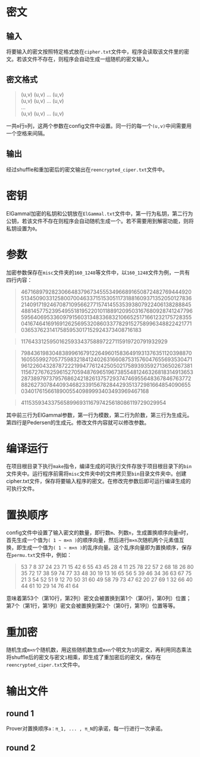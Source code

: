 # 密文

## 输入

将要输入的密文按照特定格式放在`cipher.txt`文件中，程序会读取该文件里的密文。若该文件不存在，则程序会自动生成一组随机的密文输入。

## 密文格式

>(u,v) (u,v) ... (u,v)  
(u,v) (u,v) ... (u,v)  
...  
(u,v) (u,v) ... (u,v)  

一共`m`行`n`列，这两个参数在config文件中设置。同一行的每一个`(u,v)`中间需要用一个空格来间隔。  

## 输出

经过shuffle和重加密后的密文输出在`reencrypted_ciper.txt`文件中。

# 密钥

ElGammal加密的私钥和公钥放在`ElGammal.txt`文件中，第一行为私钥，第二行为公钥，若该文件不存在则程序会自动随机生成一个。若不需要用到解密功能，则将私钥设置为`0`。

# 参数  

加密参数保存在`misc`文件夹的`160_1248`等文件中，以`160_1248`文件为例，一共有四行内容：  

>4671689792823066483796734555349668916508724827694449205134509033125800700463371515305117318816093713520501278362140917192467087109566277157414553539380792240613828884548814577523954955181952201011889120950316768092874124779659564069533609791560313483368321066525171661232175728355041674641691691262569532086033778291527589963488224217710365376231417585953017152924373408716183  

>1176433125950162593343758897227115919720791932929  

>798436198304838996167912264960158364919313763511203988701605559927057759832184124026316608753157604765569353047196122604328787222199477612425050217589393592713650267381115672767625961527059487696519673855481246326818314913653287389797379576862421826137572937474695564836784676377288262730784409346823391567828442935137298166485409065503401761566189005540989993403493969467168  

>411535934337565899693116797425618086119729029954  

其中前三行为ElGammal参数，第一行为模数，第二行为阶数，第三行为生成元。第四行是Pedersen的生成元。修改文件内容就可以修改参数。  

# 编译运行

在项目根目录下执行`make`指令，编译生成的可执行文件存放于项目根目录下的`bin`文件夹中。运行程序前需将`misc`文件夹中的文件拷贝至`bin`目录文件夹中。创建cipher.txt文件，保存将要输入程序的密文。在修改完参数后即可运行编译生成的可执行文件。

# 置换顺序

config文件中设置了输入密文的数量，即行数`m`、列数`n`，生成置换顺序向量`π`时，首先生成一个值为`( 1 ~ m×n )`的顺序向量，然后进行`m×n`次随机两个元素值互换，即生成一个值为`( 1 ~ m×n )`的乱序向量。这个乱序向量即为置换顺序，保存在`permu.txt`文件中，例如：  

>53 7 8 37 24 23 71 15 42 6 55 43 45 28 4 11 25 78 22 57 2 68 18 26 80 35 72 17 38 59 74 77 33 48 30 19 13 16 65 56 5 39 46 34 36 63 67 75 21 3 54 52 51 9 12 70 50 31 60 49 58 79 73 47 62 20 27 69 1 32 66 40 44 61 10 29 14 76 41 64  

意味着第53个（第10行，第2列）密文会被置换到第1个（第0行，第0列）位置；第7个（第1行，第1列）密文会被置换到第2个（第0行，第1列）位置等等。

# 重加密

随机生成`m×n`个随机数，用这些随机数生成`m×n`个明文为`1`的密文，再利用同态乘法将shuffle后的密文与密文`1`相乘，即生成了重加密后的密文，保存在`reencrypted_ciper.txt`文件中。

# 输出文件  

## round 1  

Prover对置换顺序`a：π_1, ... , π_N`的承诺，每一行进行一次承诺。

## round 2  
